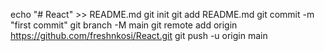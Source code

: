 echo "# React" >> README.md
git init
git add README.md
git commit -m "first commit"
git branch -M main
git remote add origin https://github.com/freshnkosi/React.git
git push -u origin main